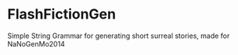 FlashFictionGen
===============

Simple String Grammar for generating short surreal stories, made for NaNoGenMo2014
